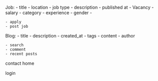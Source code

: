 Job:
    - title
    - location
    - job type
    - description
    - published at
    - Vacancy
    - salary
    - category
    - experience
    - gender
    -
    
    - apply
    - post job

Blog:
    - title
    - description
    - created_at
    - tags
    - content
    - author
    
    - search
    - comment
    - recent posts

contact
home

login